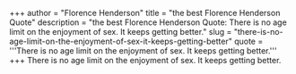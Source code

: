 +++
author = "Florence Henderson"
title = "the best Florence Henderson Quote"
description = "the best Florence Henderson Quote: There is no age limit on the enjoyment of sex. It keeps getting better."
slug = "there-is-no-age-limit-on-the-enjoyment-of-sex-it-keeps-getting-better"
quote = '''There is no age limit on the enjoyment of sex. It keeps getting better.'''
+++
There is no age limit on the enjoyment of sex. It keeps getting better.
